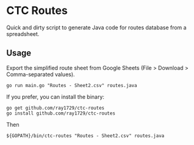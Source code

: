 # CTC Routes

Quick and dirty script to generate Java code for routes database from a spreadsheet.

## Usage

Export the simplified route sheet from Google Sheets (File > Download > Comma-separated values).

    go run main.go "Routes - Sheet2.csv" routes.java

If you prefer, you can install the binary:

    go get github.com/ray1729/ctc-routes
    go install github.com/ray1729/ctc-routes
    
Then

    ${GOPATH}/bin/ctc-routes "Routes - Sheet2.csv" routes.java
